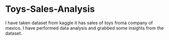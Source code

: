 # Toys-Sales-Analysis

I have taken dataset from kaggle it has sales of toys froma company of mexico.
I have performed data analysis and grabbed some insights from the dataset.
